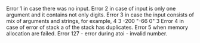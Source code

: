 Error 1 in case there was no input.
Error 2 in case of input is only one argument and it contains not only digits.
Error 3 in case the input consists of mix of arguments and strings, for example,
4 3 -200 "-66 0" 3
Error 4 in case of error of stack a of the stack has duplicates.
Error 5 when memory allocation are failed.
Error 127 - error during atoi - invalid number.